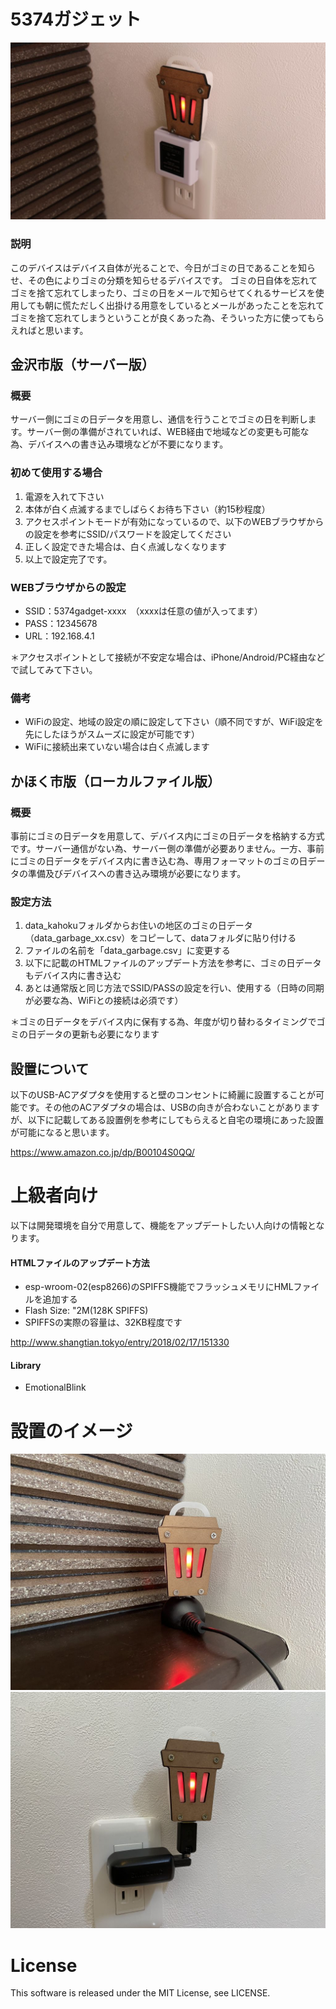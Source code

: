 # 5374ガジェット
![本体](https://github.com/yukima77/5374gadget/blob/images/main_001.jpg)

### 説明
このデバイスはデバイス自体が光ることで、今日がゴミの日であることを知らせ、その色によりゴミの分類を知らせるデバイスです。
ゴミの日自体を忘れてゴミを捨て忘れてしまったり、ゴミの日をメールで知らせてくれるサービスを使用しても朝に慌ただしく出掛ける用意をしているとメールがあったことを忘れてゴミを捨て忘れてしまうということが良くあった為、そういった方に使ってもらえればと思います。

## 金沢市版（サーバー版）
### 概要
サーバー側にゴミの日データを用意し、通信を行うことでゴミの日を判断します。サーバー側の準備がされていれば、WEB経由で地域などの変更も可能な為、デバイスへの書き込み環境などが不要になります。

### 初めて使用する場合
1. 電源を入れて下さい
1. 本体が白く点滅するまでしばらくお待ち下さい（約15秒程度）
1. アクセスポイントモードが有効になっているので、以下のWEBブラウザからの設定を参考にSSID/パスワードを設定してください
1. 正しく設定できた場合は、白く点滅しなくなります
1. 以上で設定完了です。

### WEBブラウザからの設定
* SSID：5374gadget-xxxx　（xxxxは任意の値が入ってます）
* PASS：12345678
* URL：192.168.4.1

＊アクセスポイントとして接続が不安定な場合は、iPhone/Android/PC経由などで試してみて下さい。

### 備考
* WiFiの設定、地域の設定の順に設定して下さい（順不同ですが、WiFi設定を先にしたほうがスムーズに設定が可能です）
* WiFiに接続出来ていない場合は白く点滅します

## かほく市版（ローカルファイル版）
### 概要
事前にゴミの日データを用意して、デバイス内にゴミの日データを格納する方式です。サーバー通信がない為、サーバー側の準備が必要ありません。一方、事前にゴミの日データをデバイス内に書き込む為、専用フォーマットのゴミの日データの準備及びデバイスへの書き込み環境が必要になります。

### 設定方法
1. data_kahokuフォルダからお住いの地区のゴミの日データ（data_garbage_xx.csv）をコピーして、dataフォルダに貼り付ける
1. ファイルの名前を「data_garbage.csv」に変更する
1. 以下に記載のHTMLファイルのアップデート方法を参考に、ゴミの日データもデバイス内に書き込む
1. あとは通常版と同じ方法でSSID/PASSの設定を行い、使用する（日時の同期が必要な為、WiFiとの接続は必須です）

＊ゴミの日データをデバイス内に保有する為、年度が切り替わるタイミングでゴミの日データの更新も必要になります


## 設置について
以下のUSB-ACアダプタを使用すると壁のコンセントに綺麗に設置することが可能です。その他のACアダプタの場合は、USBの向きが合わないことがありますが、以下に記載してある設置例を参考にしてもらえると自宅の環境にあった設置が可能になると思います。

https://www.amazon.co.jp/dp/B00104S0QQ/


# 上級者向け
以下は開発環境を自分で用意して、機能をアップデートしたい人向けの情報となります。

#### HTMLファイルのアップデート方法
* esp-wroom-02(esp8266)のSPIFFS機能でフラッシュメモリにHMLファイルを追加する
* Flash Size: "2M(128K SPIFFS)
* SPIFFSの実際の容量は、32KB程度です

http://www.shangtian.tokyo/entry/2018/02/17/151330

#### Library
* EmotionalBlink

# 設置のイメージ
![本体](https://github.com/yukima77/5374gadget/blob/images/main_002.jpg)
![本体](https://github.com/yukima77/5374gadget/blob/images/main_003.jpg)

# License
This software is released under the MIT License, see LICENSE.
